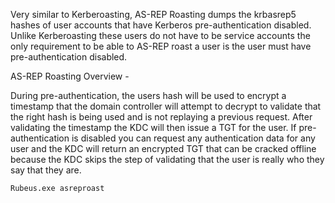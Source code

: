 Very similar to Kerberoasting, AS-REP Roasting dumps the krbasrep5 hashes of user accounts that have Kerberos pre-authentication disabled. Unlike Kerberoasting these users do not have to be service accounts the only requirement to be able to AS-REP roast a user is the user must have pre-authentication disabled.

AS-REP Roasting Overview - 

During pre-authentication, the users hash will be used to encrypt a timestamp that the domain controller will attempt to decrypt to validate that the right hash is being used and is not replaying a previous request. After validating the timestamp the KDC will then issue a TGT for the user. If pre-authentication is disabled you can request any authentication data for any user and the KDC will return an encrypted TGT that can be cracked offline because the KDC skips the step of validating that the user is really who they say that they are.

`Rubeus.exe asreproast`



